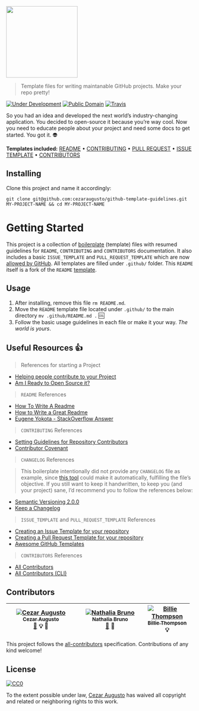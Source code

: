 <img src="project-logo.png" width="192" height="192" />

> Template files for writing maintanable GitHub projects. Make your repo pretty!

[![Under Development](https://img.shields.io/badge/under-development-orange.svg)](https://github.com/cezaraugusto/github-template-guidelines) [![Public Domain](https://img.shields.io/badge/public-domain-lightgrey.svg)](https://creativecommons.org/publicdomain/zero/1.0/) [![Travis](https://img.shields.io/travis/cezaraugusto/github-template-guidelines.svg)](http://github.com/cezaraugusto/github-template-guidelines)

So you had an idea and developed the next world’s industry-changing application. You decided to open-source it because you’re way cool. Now you need to educate people about your project and need some docs to get started. You got it. :alien:

**Templates included:** [README](/.github/README.md) • [CONTRIBUTING](/.github/CONTRIBUTING.md) • [PULL REQUEST](/.github/PULL_REQUEST_TEMPLATE.md) • [ISSUE TEMPLATE](/.github/ISSUE_TEMPLATE.md) • [CONTRIBUTORS](/.github/CONTRIBUTORS.md)

## Installing

Clone this project and name it accordingly:

`git clone git@github.com:cezaraugusto/github-template-guidelines.git MY-PROJECT-NAME && cd MY-PROJECT-NAME`

# Getting Started

This project is a collection of [boilerplate](http://whatis.techtarget.com/definition/boilerplate) (template) files with resumed guidelines for `README`, `CONTRIBUTING` and `CONTRIBUTORS` documentation. It also includes a basic `ISSUE_TEMPLATE` and `PULL_REQUEST_TEMPLATE` which are now [allowed by GitHub](https://github.com/blog/2111-issue-and-pull-request-templates). All templates are filled under `.github/` folder. This `README` itself is a fork of the `README` [template](.github/README.md).

## Usage

1.  After installing, remove this file `rm README.md`.
2.  Move the `README` template file located under `.github/` to the main directory `mv .github/README.md .` :cool:
3.  Follow the basic usage guidelines in each file or make it your way. _The world is yours_.

## Useful Resources :thumbsup:

> References for starting a Project

- [Helping people contribute to your Project](https://help.github.com/articles/helping-people-contribute-to-your-project/)
- [Am I Ready to Open Source it?](https://gist.github.com/PurpleBooth/6f1ba788bf70fb501439#file-am-i-ready-to-open-source-this-md)

> `README` References

- [How To Write A Readme](http://jfhbrook.github.io/2011/11/09/readmes.html)
- [How to Write a Great Readme](https://robots.thoughtbot.com/how-to-write-a-great-readme)
- [Eugene Yokota - StackOverflow Answer](http://stackoverflow.com/a/2304870)

> `CONTRIBUTING` References

- [Setting Guidelines for Repository Contributors](https://help.github.com/articles/setting-guidelines-for-repository-contributors/)
- [Contributor Covenant](http://contributor-covenant.org/)

> `CHANGELOG` References

> This boilerplate intentionally did not provide any `CHANGELOG` file as example, since [this tool](https://github.com/skywinder/github-changelog-generator) could make it automatically, fulfilling the file’s objective. If you still want to keep it handwritten, to keep you (and your project) sane, I’d recommend you to follow the references below:

- [Semantic Versioning 2.0.0](http://semver.org/)
- [Keep a Changelog](http://keepachangelog.com/)

> `ISSUE_TEMPLATE` and `PULL_REQUEST_TEMPLATE` References

- [Creating an Issue Template for your repository](https://help.github.com/articles/creating-an-issue-template-for-your-repository/)
- [Creating a Pull Request Template for your repository](https://help.github.com/articles/creating-a-pull-request-template-for-your-repository/)
- [Awesome GitHub Templates](https://github.com/devspace/awesome-github-templates)

> `CONTRIBUTORS` References

- [All Contributors](https://github.com/kentcdodds/all-contributors/)
- [All Contributors (CLI)](https://github.com/jfmengels/all-contributors-cli)

## Contributors

<table style="width:98%;"><colgroup><col style="width: 37%" /><col style="width: 37%" /><col style="width: 24%" /></colgroup><thead><tr class="header"><th><a href="http://cezaraugusto.net"><img src="https://avatars.githubusercontent.com/cezaraugusto?s=100" alt="Cezar Augusto" /><br />
<sub>Cezar Augusto</sub></a><br />
<a href="git@github.com:cezaraugusto/You-Dont-Know-JS/commits?author=cezaraugusto">📖</a> 💡 👀</th><th><a href="http://nathaliabruno.com"><img src="https://avatars.githubusercontent.com/nathaliabruno?s=100" alt="Nathalia Bruno" /><br />
<sub>Nathalia Bruno</sub></a><br />
<a href="git@github.com:cezaraugusto/You-Dont-Know-JS/commits?author=nathaliabruno">📖</a> 👀</th><th><a href="http://purplebooth.co.uk"><img src="https://avatars.githubusercontent.com/PurpleBooth?s=100" alt="Billie Thompson" /><br />
<sub>Billie Thompson</sub></a><br />
💡</th></tr></thead><tbody></tbody></table>

This project follows the [all-contributors](https://github.com/kentcdodds/all-contributors) specification. Contributions of any kind welcome!

## License

[![CC0](https://i.creativecommons.org/p/zero/1.0/88x31.png)](https://creativecommons.org/publicdomain/zero/1.0/)

To the extent possible under law, [Cezar Augusto](http://cezaraugusto.net) has waived all copyright and related or neighboring rights to this work.
